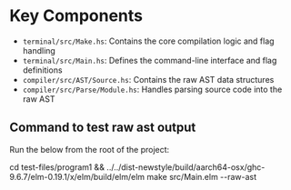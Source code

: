 # Key Components

- `terminal/src/Make.hs`: Contains the core compilation logic and flag handling
- `terminal/src/Main.hs`: Defines the command-line interface and flag definitions
- `compiler/src/AST/Source.hs`: Contains the raw AST data structures
- `compiler/src/Parse/Module.hs`: Handles parsing source code into the raw AST 

## Command to test raw ast output

Run the below from the root of the project:

cd test-files/program1 && ../../dist-newstyle/build/aarch64-osx/ghc-9.6.7/elm-0.19.1/x/elm/build/elm/elm make src/Main.elm --raw-ast